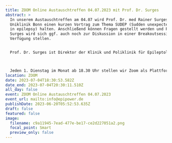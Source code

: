 ```yaml
---
title: ZOOM Online Austauschtreffen 04.07.2023 mit Prof. Dr. Surges
abstract: >
  In unserem Austauschtreffen am 04.07 wird Prof. Dr. med Rainer Surges von der
  Uniklinik Bonn einen kurzen Vortrag zum Thema SUDEP (Sudden unexpected death
  in epilepsy) halten. Anschließend können Fragen gestellt werden und Prof. Dr.
  Surges wird sich ggf. auch noch zur Diskussion in einer Breakoutsession zur
  Verfügung stellen.


  Prof. Dr. Surges ist Direktor der Klinik und Poliklinik für Epileptologie.



  Jeden 1. Dienstag im Monat ab 18.30 Uhr stellen wir Zoom als Plattform zum gemeinsamen Austausch zur Verfügung. Epilepsiebetroffene aller Altersgruppen sind dazu eingeladen. In der Regel gibt es einen Impulsvortrag zu einem zu ausgewählten Thema der Epilepsie, bspw. über neue Möglichkeiten der Behandlung oder Fortschritte in der Diagnostik. Im Anschluss wechseln die Teilnehmer in themenspezifische Breakoutsessions, um über alle verschiedenen Themen rund um Epilepsie, aber auch Privates zu diskutieren. Wir haben eine sehr lockere Atmosphäre und jeder kann kommen und gehen, wie und wann er Lust hat. Um mitzumachen ist allerdings zuvor eine Anmeldung per E-Mail notwendig.
location: ZOOM
date: 2023-07-04T18:30:53.582Z
date_end: 2023-07-04T20:30:11.510Z
all_day: false
event: ZOOM Online Austauschtreffen 04.07.2023
event_url: mailto:info@epipower.de
publishDate: 2023-06-20T05:52:53.635Z
draft: false
featured: false
image:
  filename: c9a11945-7ead-477e-be17-ce2d227051a2.png
  focal_point: Smart
  preview_only: false
---
```

